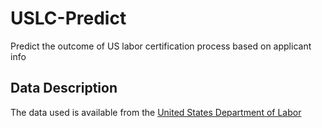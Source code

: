 # USLC-Predict
Predict the outcome of US labor certification process based on applicant info


## Data Description
The data used is available from the [United States Department of Labor](https://www.foreignlaborcert.doleta.gov/performancedata.cfm)
